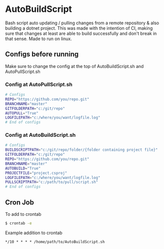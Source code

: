# AutoBuildScript

Bash script auto updating / pulling changes from a remote repository & also building a dotnet project. This was made with the intention of CI, making sure that changes at least are able to build successfully and don't break in that sense. Made to run on linux.

## Configs before running
Make sure to change the config at the top of AutoBuildScript.sh and AutoPullScript.sh

### Config at AutoPullScript.sh
```bash
# Configs
REPO="https://github.com/you/repo.git"
BRANCHNAME="master"
GITFOLDERPATH="c:/git/repo"
AUTOPULL="True"
LOGFILEPATH="c:/where/you/want/logfile.log"
# End of configs
```

### Config at AutoBuildScript.sh
```bash
# Configs
BUILDSCRIPTPATH="c:/git/repo/folder/{folder containing project file}"
GITFOLDERPATH="c:/git/repo"
REPO="https://github.com/you/repo.git"
BRANCHNAME="master"
AUTOBUILD="True"
PROJECTFILE="project.csproj"
LOGFILEPATH="c:/where/you/want/logfile.log"
PULLSCRIPTPATH="c:/path/to/pull/script.sh"
# End of configs
```

## Cron Job
To add to crontab
```bash
$ crontab -e
```
Example addition to crontab
```vim
*/10 * * * * /home/path/to/AutoBuildScript.sh
```

